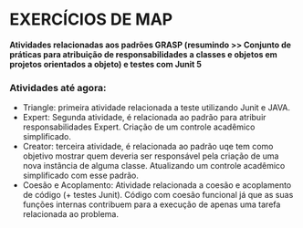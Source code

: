 # EXERCÍCIOS DE MAP

**Atividades relacionadas aos padrões GRASP (resumindo >> Conjunto de práticas para atribuição de responsabilidades a classes e objetos em projetos orientados a objeto) e testes com Junit 5**

### Atividades até agora:
- Triangle: primeira atividade relacionada a teste utilizando Junit e JAVA.
- Expert: Segunda atividade, é relacionada ao padrão para atribuir responsabilidades Expert.  Criação de um controle acadêmico simplificado.
- Creator: terceira atividade, é relacionada ao padrão uqe tem como objetivo mostrar quem deveria ser responsável pela criação de uma nova instância de alguma classe. Atualizando um controle acadêmico simplificado com esse padrão.
- Coesão e Acoplamento: Atividade relacionada a coesão e acoplamento de código (+ testes Junit). Código com coesão funcional já que as suas funções internas contribuem para a execução de apenas uma tarefa relacionada ao problema.

